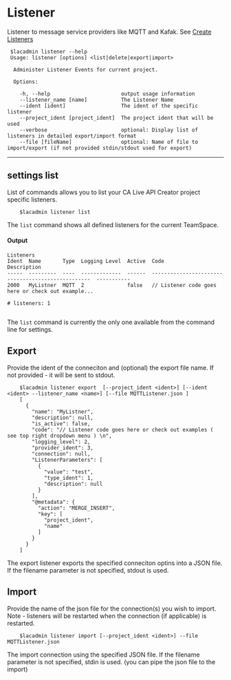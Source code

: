 # Listener
Listener to message service providers like MQTT and Kafak.
See [Create Listeners](https://docops.ca.com/ca-live-api-creator/4-0/en/creating-listeners)
```
 $lacadmin listener --help
 Usage: listener [options] <list|delete|export|import>

  Administer Listener Events for current project.

  Options:

    -h, --help                       output usage information
    --listener_name [name]           The Listener Name
    --ident [ident]                  The ident of the specific listener
    --project_ident [project_ident]  The project ident that will be used
    --verbose                        optional: Display list of listeners in detailed export/import format
    --file [fileName]                optional: Name of file to import/export (if not provided stdin/stdout used for export)

```


***
## settings list
List of commands allows you to list your CA Live API Creator project specific listeners. 

```
    $lacadmin listener list
```

The `list` command shows all defined listeners for the current TeamSpace.

#### Output
```
Listeners                                                                                                                                                                              
Ident  Name       Type  Logging Level  Active  Code                                                Description
-----  ---------  ----  -------------  ------  --------------------------------------------------  -----------
2000   MyListner  MQTT  2              false   // Listener code goes here or check out example...             

# listeners: 1                      
                                                                               
```

The `list` command is currently the only one available from the command line for
settings. 

## Export
Provide the ident of the conneciton and (optional) the export file name. If not provided - it will be sent to stdout.
```
    $lacadmin listener export  [--project_ident <ident>] [--ident <ident> --listener_name <name>] [--file MQTTListener.json ]
    [
      {
        "name": "MyListner",
        "description": null,
        "is_active": false,
        "code": "// Listener code goes here or check out examples ( see top right dropdown menu ) \n",
        "logging_level": 2,
        "provider_ident": 3,
        "connection": null,
        "ListenerParameters": [
          {
            "value": "test",
            "type_ident": 1,
            "description": null
          }
        ],
        "@metadata": {
          "action": "MERGE_INSERT",
          "key": [
            "project_ident",
            "name"
          ]
        }
      }
    ]

```
The export listener exports the specified conneciton optins into a JSON file. If the filename parameter is not specified, stdout is used.

## Import
Provide the name of the json file for the connection(s) you wish to import. 
Note - listeners will be restarted when the connection (if applicable) is restarted.
```
    $lacadmin listener import [--project_ident <ident>] --file MQTTListener.json
```
The import connection using the specified JSON file. If the filename parameter is not specified, stdin is used. (you can pipe the json file to the import)


